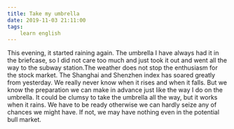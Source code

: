 ```yaml
---
title: Take my umbrella
date: 2019-11-03 21:11:00
tags:
    learn english
---
```

This evening, it started raining again. The umbrella I have always had it in the briefcase, so I did not care too much and just took it out and went all the way to the subway station.The weather does not stop the enthusiasm for the stock market. The Shanghai and Shenzhen index has soared greatly from yesterday. We really never know when it rises and when it falls. But we know the preparation we can make in advance just like the way I do on the umbrella. It could be clumsy to take the umbrella all the way, but it works when it rains. We have to be ready otherwise we can hardly seize any of chances we might have. If not, we may have nothing even in the potential bull market.